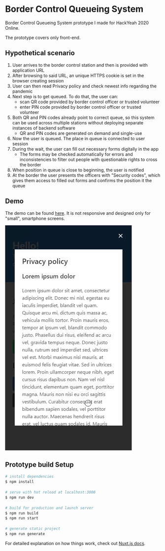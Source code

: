 # Border Control Queueing System

Border Control Queueing System prototype I made for HackYeah 2020 Online.

The prototype covers only front-end.

## Hypothetical scenario

1. User arrives to the border control station and then is provided with application URL
1. After browsing to said URL, an unique HTTPS cookie is set in the browser creating session
1. User can then read Privacy policy and check newest info regarding the pandemic
1. Next step is to get queued. To do that, the user can:
    * scan QR code provided by border control officer or trusted volunteer
    * enter PIN code provided by border control officer or trusted volunteer
1. Both QR and PIN codes already point to correct queue, so this system can be used across multiple stations without deploying separate instances of backend software
    * QR and PIN codes are generated on demand and single-use
1. Now the user is queued. The place in queue is connected to user session
1. During the wait, the user can fill out necessary forms digitally in the app
    * The forms may be checked automatically for errors and inconsistencies to filter out people with questionable rights to cross the border
1. When position in queue is close to beginning, the user is notified
1. At the border the user presents the officers with "Security codes", which gives them access to filled out forms and confirms the position it the queue

## Demo
The demo can be found [here](https://lukask32.github.io/Border-Control-Queueing-System-Prototype/). It is not responsive and designed only for "small", smartphone screens.

![Recording](recording1.gif)

## Prototype build Setup

```bash
# install dependencies
$ npm install

# serve with hot reload at localhost:3000
$ npm run dev

# build for production and launch server
$ npm run build
$ npm run start

# generate static project
$ npm run generate
```

For detailed explanation on how things work, check out [Nuxt.js docs](https://nuxtjs.org).

